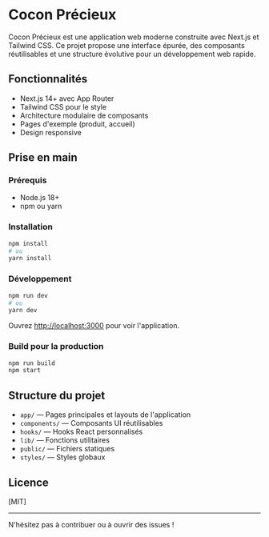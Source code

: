 # Cocon Précieux

Cocon Précieux est une application web moderne construite avec Next.js et Tailwind CSS. Ce projet propose une interface épurée, des composants réutilisables et une structure évolutive pour un développement web rapide.

## Fonctionnalités
- Next.js 14+ avec App Router
- Tailwind CSS pour le style
- Architecture modulaire de composants
- Pages d'exemple (produit, accueil)
- Design responsive

## Prise en main

### Prérequis
- Node.js 18+
- npm ou yarn

### Installation
```bash
npm install
# ou
yarn install
```

### Développement
```bash
npm run dev
# ou
yarn dev
```

Ouvrez [http://localhost:3000](http://localhost:3000) pour voir l'application.

### Build pour la production
```bash
npm run build
npm start
```

## Structure du projet
- `app/` — Pages principales et layouts de l'application
- `components/` — Composants UI réutilisables
- `hooks/` — Hooks React personnalisés
- `lib/` — Fonctions utilitaires
- `public/` — Fichiers statiques
- `styles/` — Styles globaux


## Licence
[MIT]

---

N'hésitez pas à contribuer ou à ouvrir des issues !
